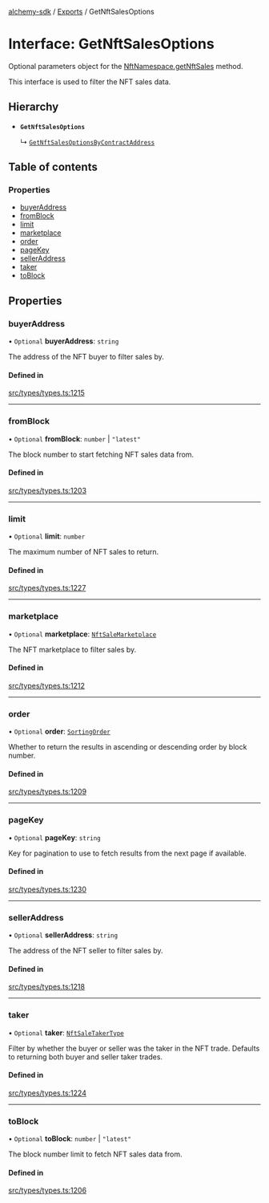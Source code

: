 [alchemy-sdk](../README.md) / [Exports](../modules.md) / GetNftSalesOptions

# Interface: GetNftSalesOptions

Optional parameters object for the [NftNamespace.getNftSales](../classes/NftNamespace.md#getnftsales) method.

This interface is used to filter the NFT sales data.

## Hierarchy

- **`GetNftSalesOptions`**

  ↳ [`GetNftSalesOptionsByContractAddress`](GetNftSalesOptionsByContractAddress.md)

## Table of contents

### Properties

- [buyerAddress](GetNftSalesOptions.md#buyeraddress)
- [fromBlock](GetNftSalesOptions.md#fromblock)
- [limit](GetNftSalesOptions.md#limit)
- [marketplace](GetNftSalesOptions.md#marketplace)
- [order](GetNftSalesOptions.md#order)
- [pageKey](GetNftSalesOptions.md#pagekey)
- [sellerAddress](GetNftSalesOptions.md#selleraddress)
- [taker](GetNftSalesOptions.md#taker)
- [toBlock](GetNftSalesOptions.md#toblock)

## Properties

### buyerAddress

• `Optional` **buyerAddress**: `string`

The address of the NFT buyer to filter sales by.

#### Defined in

[src/types/types.ts:1215](https://github.com/alchemyplatform/alchemy-sdk-js/blob/8dc500a/src/types/types.ts#L1215)

___

### fromBlock

• `Optional` **fromBlock**: `number` \| ``"latest"``

The block number to start fetching NFT sales data from.

#### Defined in

[src/types/types.ts:1203](https://github.com/alchemyplatform/alchemy-sdk-js/blob/8dc500a/src/types/types.ts#L1203)

___

### limit

• `Optional` **limit**: `number`

The maximum number of NFT sales to return.

#### Defined in

[src/types/types.ts:1227](https://github.com/alchemyplatform/alchemy-sdk-js/blob/8dc500a/src/types/types.ts#L1227)

___

### marketplace

• `Optional` **marketplace**: [`NftSaleMarketplace`](../enums/NftSaleMarketplace.md)

The NFT marketplace to filter sales by.

#### Defined in

[src/types/types.ts:1212](https://github.com/alchemyplatform/alchemy-sdk-js/blob/8dc500a/src/types/types.ts#L1212)

___

### order

• `Optional` **order**: [`SortingOrder`](../enums/SortingOrder.md)

Whether to return the results in ascending or descending order by block number.

#### Defined in

[src/types/types.ts:1209](https://github.com/alchemyplatform/alchemy-sdk-js/blob/8dc500a/src/types/types.ts#L1209)

___

### pageKey

• `Optional` **pageKey**: `string`

Key for pagination to use to fetch results from the next page if available.

#### Defined in

[src/types/types.ts:1230](https://github.com/alchemyplatform/alchemy-sdk-js/blob/8dc500a/src/types/types.ts#L1230)

___

### sellerAddress

• `Optional` **sellerAddress**: `string`

The address of the NFT seller to filter sales by.

#### Defined in

[src/types/types.ts:1218](https://github.com/alchemyplatform/alchemy-sdk-js/blob/8dc500a/src/types/types.ts#L1218)

___

### taker

• `Optional` **taker**: [`NftSaleTakerType`](../enums/NftSaleTakerType.md)

Filter by whether the buyer or seller was the taker in the NFT trade.
Defaults to returning both buyer and seller taker trades.

#### Defined in

[src/types/types.ts:1224](https://github.com/alchemyplatform/alchemy-sdk-js/blob/8dc500a/src/types/types.ts#L1224)

___

### toBlock

• `Optional` **toBlock**: `number` \| ``"latest"``

The block number limit to fetch NFT sales data from.

#### Defined in

[src/types/types.ts:1206](https://github.com/alchemyplatform/alchemy-sdk-js/blob/8dc500a/src/types/types.ts#L1206)
